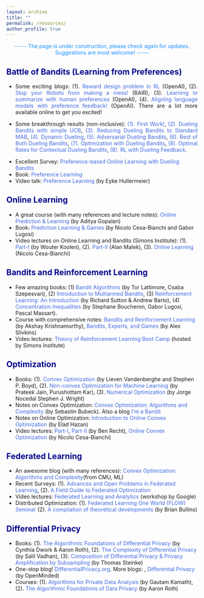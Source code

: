 ```yaml
---
layout: archive
title: ""
permalink: /resources/
author_profile: true
---
```


<html>
<head>
<style>
a:link {
  color: RoyalBlue;
  background-color: transparent;
  text-decoration: none;
}

a:visited {
  color: Purple;
  background-color: transparent;
  text-decoration: none;
}

a:hover {
  color: RoyalBlue;
  background-color: transparent;
  text-decoration: underline;
}

a:active {
  color: DarkRed;
  background-color: transparent;
  text-decoration: underline;
}
</style>  
</head>  
 
<body>  

<p style="text-align:center;"> <font color="#1E90FF">----- The page is under construction, please check again for updates. Suggestions are most welcome! ----- </font></p> 

<h2 style="color:DarkBlue;" vspace="-2px;">Battle of Bandits (Learning from Preferences)</h2>

<ul type="1">
<li><p align="justify" vspace = "-0px" width="200px">Some exciting blogs: 
  (1). <a href="https://openai.com/research/learning-from-human-preferences" LINK="red">Reward design problem in RL</a> (OpenAI),
  (2). <a href="https://bair.berkeley.edu/blog/2019/02/11/learning_preferences/" LINK="red">Stop your Robots from making a mess!</a> (BAIR),  
  (3). <a href="https://openai.com/research/learning-to-summarize-with-human-feedback" LINK="red">Learning to summarize with human preferences</a> (OpenAI),
  (4). <a href="https://openai.com/research/instruction-following" LINK="red">Aligning language models with preference feedback!</a> (OpenAI). 
  There are a lot more available online to get you excited!
</p></li>  
<li> <p align="justify" vspace = "-0px" width="200px"> Some breakthrough results (non-inclusive):
  <a href="https://www.cs.cornell.edu/people/tj/publications/yue_etal_09a.pdf" LINK="red">(1). First Work!</a>,
  <a href="https://proceedings.mlr.press/v32/zoghi14.html" LINK="red">(2). Dueling Bandits with simple UCB</a>,
  <a href="http://proceedings.mlr.press/v32/ailon14.pdf" LINK="red">(3). Reducing Dueling Bandits to Standard MAB</a>,
  <a href="https://arxiv.org/abs/2210.14322" LINK="red">(4). Dynamic Dueling</a>,
  <a href="https://arxiv.org/abs/2010.14563" LINK="red">(5). Adversarial Dueling Bandits</a>,
  <a href="https://proceedings.mlr.press/v162/saha22a.html" LINK="red">(6). Best of Both Dueling Bandits</a>,
  <a href="http://proceedings.mlr.press/v139/saha21b/saha21b.pdf" LINK="red">(7). Optimization with Dueling Bandits</a>,
  <a href="https://proceedings.mlr.press/v167/saha22a/saha22a.pdf" LINK="red">(8). Optimal Rates for Contextual Dueling Bandits</a>,
  <a href="https://proceedings.mlr.press/v206/saha23a/saha23a.pdf" LINK="red">(8). RL with Dueling Feedback</a>.</p>
</li>  
<li> Excellent Survey: <a href="https://arxiv.org/abs/1807.11398" LINK="red">Preference-based Online Learning with Dueling Bandits</a></li>
<li> Book: <a href="https://www.google.com/books/edition/Preference_Learning/nc3XcH9XSgYC?hl=en&gbpv=0" LINK="red">Preference Learning</a></li>
<li> Video talk: <a href="https://www.youtube.com/watch?v=tW9OuZ_-tYs" LINK="red">Preference Learning</a> (by Eyke Hullermeier) </li>
  
</ul> 
  
<h2 style="color:DarkBlue;" vspace="-2px;">Online Learning</h2>

<ul type="1">
<li> A great course (with many references and lecture notes): <a href="https://ece.iisc.ac.in/~aditya/E1245_F15.html" LINK="red">Online Prediction & Learning</a> (by Aditya Gopalan) </li>
<li> Book: <a href="https://ece.iisc.ac.in/~aditya/E1245_F15.html" LINK="red">Prediction Learning & Games</a> (by Nicolo Cesa-Bianchi and Gabor Lugosi)</li>  
<li> Video lectures on Online Learning and Bandits (Simons Institute): 
  (1). <a href="https://www.youtube.com/watch?v=jDCIrDJ4MPQ&list=RDCMUCW1C2xOfXsIzPgjXyuhkw9g&start_radio=1&rv=jDCIrDJ4MPQ&t=32" LINK="red">Part-I</a> (by Wouter Koolen), 
  (2). <a href="https://www.youtube.com/watch?v=_A2XJuRXPHo" LINK="red">Part-II</a> (Alan Malek),
  (3). <a href="https://www.youtube.com/watch?v=C26gciixFHk" LINK="red">Online Learning</a> (Nicolo Cesa-Bianchi)
</li>  
</ul>  

<h2 style="color:DarkBlue;" vspace="-2px;">Bandits and Reinforcement Learning</h2>

<ul type="1">
<li> Few amazing books:  
(1) <a href="https://banditalgs.com/" LINK="red">Bandit Algorithms</a> (by Tor Lattimore, Csaba Szepesvari), 
(2) <a href="https://arxiv.org/abs/1904.07272" LINK="red">Introduction to Multiarmed Bandits</a>,   
(3) <a href="http://incompleteideas.net/book/the-book-2nd.html" LINK="red">Reinforcement Learning: An Introduction</a> (by Richard Sutton & Andrew Barto),
(4) <a href="https://academic.oup.com/book/26549" LINK="red">Concentration Inequalities</a> (by Stephane Boucheron, Gabor Lugosi, Pascal Massart).</li>
<li> Course with comprehensive notes: <a href="https://people.cs.umass.edu/~akshay/courses/coms6998-11/index.html" LINK="red">Bandits and Reinforcement Learning</a> (by Akshay Krishnamurthy), <a href="https://www.cs.umd.edu/~slivkins/CMSC858G-fall16/" LINK="red">Bandits, Experts, and Games</a> (by Alex Slivkins)</li>  
<li>Video lectures: <a href="https://www.youtube.com/playlist?list=PLgKuh-lKre11De4uxkLE8a88n0InyJxa-" LINK="red">Theory of Reinforcement Learning Boot Camp</a> (hosted by Simons Institute)</li>   
</ul>  

<h2 style="color:DarkBlue;" vspace="-2px;">Optimization</h2>

<ul type="1">
<li> Books: 
  (1). <a href="https://web.stanford.edu/~boyd/cvxbook/bv_cvxbook.pdf" LINK="red">Convex Optimization</a> (by Lieven Vandenberghe and Stephen P. Boyd),
  (2). <a href="https://www.nowpublishers.com/article/Details/MAL-058" LINK="red">Non-convex Optimization for Machine Learning </a> (by Prateek Jain, Purushottam Kar),
  (3). <a href="https://www.csie.ntu.edu.tw/~r97002/temp/num_optimization.pdf" LINK="red">Numerical Optimization</a> (by Jorge Nocedal Stephen J. Wright)
</li>  
<li> Notes on Convex Optimization: <a href="http://sbubeck.com/Bubeck15.pdf" LINK="red">Convex Optimization: Algorithms and Complexity</a> (by Sebastin Bubeck). Also a blog <a href="https://web.archive.org/web/20210123234450/https://blogs.princeton.edu/imabandit/" LINK="red">I'm a Bandit</a></li>
<li> Notes on Online Optimization: <a href="https://sites.google.com/view/intro-oco/" LINK="red">Introduction to
Online Convex Optimization</a> (by Elad Hazan)</li>  
<li>Video lectures: <a href="https://www.youtube.com/watch?v=6WeyTUnbwQQ" LINK="red">Part-I</a>, <a href="https://www.youtube.com/watch?v=6ZNLGTfbo7g" LINK="red">Part-II</a> (by Ben Recht), <a href="https://www.youtube.com/watch?v=WvxNGy-RLy4"red">Online Convex Optimization</a> (by Nicolo Cesa-Bianchi)</li>  
</ul>  

<h2 style="color:DarkBlue;" vspace="-2px;">Federated Learning</h2>

<ul type="1"> 
<li> An awesome blog (with many references): <a href="http://sbubeck.com/Bubeck15.pdf" LINK="red">Convex Optimization: Algorithms and Complexity</a>(from CMU, ML)</li>
<li> Recent Surveys: 
  (1). <a href="https://arxiv.org/pdf/1912.04977.pdf" LINK="red">Advances and Open Problems in Federated Learning</a>, 
  (2). <a href="https://arxiv.org/pdf/2107.06917.pdf" LINK="red">A Field Guide to Federated Optimization</a> </li>
<li> Video lectures: <a href="https://www.youtube.com/playlist?list=PLSIUOFhnxEiCJS8q6SYdc0944xlV_6Jbu" LINK="red">Federated Learning and Analytics</a> (workshop by Google)</li>  
<li> Distributed Optimization: (1). <a href="https://www.youtube.com/@federatedlearningoneworlds6443/featured" LINK="red">Federated Learning One World (FLOW) Seminar</a> (2). <a href="https://bbullins.github.io/CS_59200_DOM_syllabus.pdf" LINK="red">A compilation of theoretical developments</a> (by Brian Bullins)</li>  
</ul>

<h2 style="color:DarkBlue;" vspace="-2px;">Differential Privacy</h2>

<ul type="1">
<li> Books: (1). <a href="https://www.cis.upenn.edu/~aaroth/Papers/privacybook.pdf" LINK="red">The Algorithmic Foundations of Differential Privacy</a> (by Cynthia Dwork & Aaron Roth), (2). <a href="https://privacytools.seas.harvard.edu/files/privacytools/files/complexityprivacy_1.pdf" LINK="red">The Complexity of Differential Privacy</a> (by Salil Vadhan), (3). <a href="https://arxiv.org/pdf/2210.00597.pdf" LINK="red">Composition of Differential Privacy & Privacy Amplification by Subsampling</a> (by Thomas Steinke)</li>  
<li> One-stop blog! <a href="https://differentialprivacy.org/resources/" LINK="red">DifferentialPrivacy.org</a>. More blogs: <a href="" LINK="red"></a>, <a href="https://blog.openmined.org/tag/differential-privacy/" LINK="red">Differential Privacy</a> (by OpenMinded)</li>  
<li> Courses: (1). <a href="http://www.gautamkamath.com/CS860-fa2020.html" LINK="red">Algorithms for Private Data Analysis</a> (by Gautam Kamath), (2). <a href="https://www.cis.upenn.edu/~aaroth/courses/privacyF11.html" LINK="red">The Algorithmic Foundations of Data Privacy
</a> (by Aaron Roth)</li>  
</ul>

</body>
</html>
